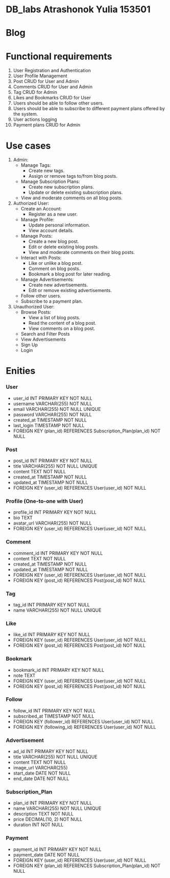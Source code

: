 # DB_labs Atrashonok Yulia 153501
# Blog
# Functional requirements
1. User Registration and Authentication
2. User Profile Management
3. Post CRUD for User and Admin
4. Comments CRUD for User and Admin
5. Tag CRUD for Admin
6. Likes and Bookmarks CRUD for User
7. Users should be able to follow other users.
8. Users should be able to subscribe to different payment plans offered by the system.
9. User actions logging
10. Payment plans CRUD for Admin
# Use cases
1. Admin:
   - Manage Tags:
     - Create new tags.
     - Assign or remove tags to/from blog posts.
   - Manage Subscription Plans:
     - Create new subscription plans.
     - Update or delete existing subscription plans.
   - View and moderate comments on all blog posts.
2. Authorized User:
   - Create an Account:
     - Register as a new user.
   - Manage Profile:
     - Update personal information.
     - View account details.
   - Manage Posts:
     - Create a new blog post.
     - Edit or delete existing blog posts.
     - View and moderate comments on their blog posts.
   - Interact with Posts:
     - Like or unlike a blog post.
     - Comment on blog posts.
     - Bookmark a blog post for later reading.
   - Manage Advertisements:
     - Create new advertisements.
     - Edit or remove existing advertisements.
   - Follow other users.
   - Subscribe to a payment plan.
3. Unauthorized User:
   - Browse Posts:
     - View a list of blog posts.
     - Read the content of a blog post.
     - View comments on a blog post.
   - Search and Filter Posts
   - View Advertisements
   - Sign Up
   - Login
# Enities
### User 
  * user_id INT PRIMARY KEY NOT NULL
  * username VARCHAR(255) NOT NULL
  * email VARCHAR(255) NOT NULL UNIQUE
  * password VARCHAR(255) NOT NULL
  * created_at TIMESTAMP NOT NULL
  * last_login TIMESTAMP NOT NULL
  * FOREIGN KEY (plan_id) REFERENCES Subscription_Plan(plan_id) NOT NULL

### Post 
  * post_id INT PRIMARY KEY NOT NULL
  * title VARCHAR(255) NOT NULL UNIQUE
  * content TEXT NOT NULL
  * created_at TIMESTAMP NOT NULL
  * updated_at TIMESTAMP NOT NULL
  * FOREIGN KEY (user_id) REFERENCES User(user_id) NOT NULL
  
### Profile (One-to-one with User)
  * profile_id INT PRIMARY KEY NOT NULL
  * bio TEXT
  * avatar_url VARCHAR(255) NOT NULL
  * FOREIGN KEY (user_id) REFERENCES User(user_id) NOT NULL

### Comment 
  * comment_id INT PRIMARY KEY NOT NULL
  * content TEXT NOT NULL
  * created_at TIMESTAMP NOT NULL
  * updated_at TIMESTAMP NOT NULL
  * FOREIGN KEY (user_id) REFERENCES User(user_id) NOT NULL
  * FOREIGN KEY (post_id) REFERENCES Post(post_id) NOT NULL

### Tag 
  * tag_id INT PRIMARY KEY NOT NULL
  * name VARCHAR(255) NOT NULL UNIQUE

### Like 
  * like_id INT PRIMARY KEY NOT NULL
  * FOREIGN KEY (user_id) REFERENCES User(user_id) NOT NULL
  * FOREIGN KEY (post_id) REFERENCES Post(post_id) NOT NULL

### Bookmark 
  * bookmark_id INT PRIMARY KEY NOT NULL
  * note TEXT
  * FOREIGN KEY (user_id) REFERENCES User(user_id) NOT NULL
  * FOREIGN KEY (post_id) REFERENCES Post(post_id) NOT NULL

### Follow
  * follow_id INT PRIMARY KEY NOT NULL
  * subscribed_at TIMESTAMP NOT NULL
  * FOREIGN KEY (follower_id) REFERENCES User(user_id) NOT NULL
  * FOREIGN KEY (following_id) REFERENCES User(user_id) NOT NULL

### Advertisement 
  * ad_id INT PRIMARY KEY NOT NULL
  * title VARCHAR(255) NOT NULL UNIQUE
  * content TEXT NOT NULL
  * image_url VARCHAR(255) 
  * start_date DATE NOT NULL
  * end_date DATE  NOT NULL

### Subscription_Plan 
  * plan_id INT PRIMARY KEY  NOT NULL
  * name VARCHAR(255)  NOT NULL UNIQUE
  * description TEXT  NOT NULL
  * price DECIMAL(10, 2)  NOT NULL
  * duration INT  NOT NULL

### Payment 
  * payment_id INT PRIMARY KEY NOT NULL
  * payment_date DATE  NOT NULL
  * FOREIGN KEY (user_id) REFERENCES User(user_id) NOT NULL
  * FOREIGN KEY (plan_id) REFERENCES Subscription_Plan(plan_id) NOT NULL
